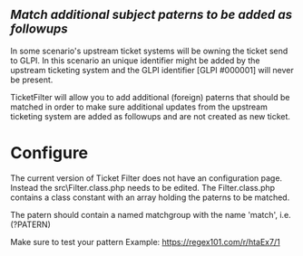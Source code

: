 ## _Match additional subject paterns to be added as followups_

In some scenario's upstream ticket systems will be owning the ticket send to GLPI. In this scenario an unique identifier might be added by the upstream ticketing system and the GLPI identifier [GLPI #000001] will never be present.

TicketFilter will allow you to add additional (foreign) paterns that should be matched in order to make sure additional updates from the upstream ticketing system are added as followups and are not created as new ticket.

# Configure
The current version of Ticket Filter does not have an configuration page. Instead the src\Filter.class.php needs to be edited. The Filter.class.php contains a class constant with an array holding the paterns to be matched. 

The patern should contain a named matchgroup with the name 'match', i.e. (?<match>PATERN)

Make sure to test your pattern 
Example: https://regex101.com/r/htaEx7/1